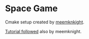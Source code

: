# Space Game 

Cmake setup created by [meemknkight](https://github.com/meemknight/cmakeSetup/tree/master).

[Tutorial followed](https://www.youtube.com/watch?v=XOs2qynEmNE) also by meemknight.
